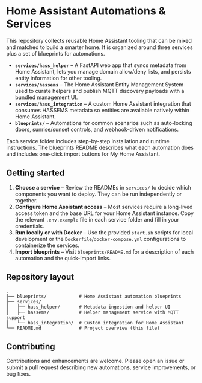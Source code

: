 # Home Assistant Automations & Services

This repository collects reusable Home Assistant tooling that can be mixed and matched to build a
smarter home. It is organized around three services plus a set of blueprints for automations.

- **`services/hass_helper`** – A FastAPI web app that syncs metadata from Home Assistant, lets you
  manage domain allow/deny lists, and persists entity information for other tooling.
- **`services/hassems`** – The Home Assistant Entity Management System used to curate helpers and
  publish MQTT discovery payloads with a bundled management UI.
- **`services/hass_integration`** – A custom Home Assistant integration that consumes HASSEMS
  metadata so entities are available natively within Home Assistant.
- **`blueprints/`** – Automations for common scenarios such as auto-locking doors, sunrise/sunset
  controls, and webhook-driven notifications.

Each service folder includes step-by-step installation and runtime instructions. The blueprints
README describes what each automation does and includes one-click import buttons for My Home
Assistant.

## Getting started

1. **Choose a service** – Review the READMEs in `services/` to decide which components you want to
   deploy. They can be run independently or together.
2. **Configure Home Assistant access** – Most services require a long-lived access token and the base
   URL for your Home Assistant instance. Copy the relevant `.env.example` file in each service folder
   and fill in your credentials.
3. **Run locally or with Docker** – Use the provided `start.sh` scripts for local development or the
   `Dockerfile`/`docker-compose.yml` configurations to containerize the services.
4. **Import blueprints** – Visit `blueprints/README.md` for a description of each automation and the
   quick-import links.

## Repository layout

```text
.
├── blueprints/            # Home Assistant automation blueprints
├── services/
│   ├── hass_helper/       # Metadata ingestion and helper UI
│   ├── hassems/           # Helper management service with MQTT support
│   └── hass_integration/  # Custom integration for Home Assistant
└── README.md              # Project overview (this file)
```

## Contributing

Contributions and enhancements are welcome. Please open an issue or submit a pull request describing
new automations, service improvements, or bug fixes.

